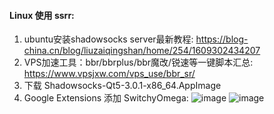 #### Linux 使用 ssrr:
1. ubuntu安装shadowsocks server最新教程: https://blog-china.cn/blog/liuzaiqingshan/home/254/1609302434207
2. VPS加速工具：bbr/bbrplus/bbr魔改/锐速等一键脚本汇总: https://www.vpsjxw.com/vps_use/bbr_sr/    
3. 下载 Shadowsocks-Qt5-3.0.1-x86_64.AppImage
4. Google Extensions 添加 SwitchyOmega:
![image](https://user-images.githubusercontent.com/38911846/144044381-0c1b3e8c-53db-4a21-a8e1-26d990c99705.png)
![image](https://user-images.githubusercontent.com/38911846/144044420-3ef0a8e2-680b-43ab-8735-8f950fe2c2ef.png)
